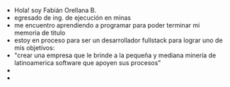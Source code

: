 -  Hola! soy Fabián Orellana B.
-  egresado de ing. de ejecución en minas 
-  me encuentro aprendiendo a programar para poder terminar mi memoria de titulo
-  estoy en proceso para ser un desarrollador fullstack para lograr uno de mis objetivos:
-  "crear una empresa que le brinde a la pequeña y mediana minería de latinoamerica software que apoyen sus procesos"   
-   
-  
<!---
FOrellanaB/FOrellanaB is a ✨ special ✨ repository because its `README.md` (this file) appears on your GitHub profile.
You can click the Preview link to take a look at your changes.
--->
